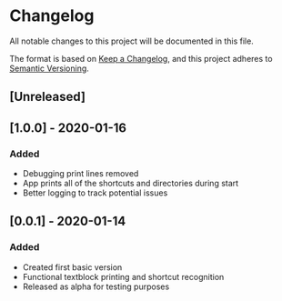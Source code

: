 # Changelog
All notable changes to this project will be documented in this file.

The format is based on [Keep a Changelog](https://keepachangelog.com/en/1.0.0/),
and this project adheres to [Semantic Versioning](https://semver.org/spec/v2.0.0.html).

## [Unreleased]

## [1.0.0] - 2020-01-16
### Added
- Debugging print lines removed
- App prints all of the shortcuts and directories during start
- Better logging to track potential issues

## [0.0.1] - 2020-01-14
### Added
- Created first basic version
- Functional textblock printing and shortcut recognition
- Released as alpha for testing purposes